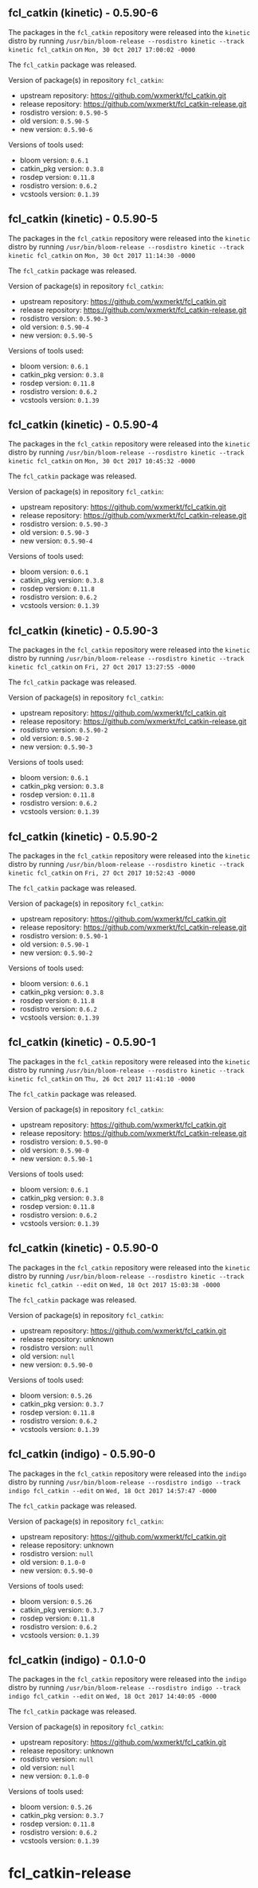 ## fcl_catkin (kinetic) - 0.5.90-6

The packages in the `fcl_catkin` repository were released into the `kinetic` distro by running `/usr/bin/bloom-release --rosdistro kinetic --track kinetic fcl_catkin` on `Mon, 30 Oct 2017 17:00:02 -0000`

The `fcl_catkin` package was released.

Version of package(s) in repository `fcl_catkin`:

- upstream repository: https://github.com/wxmerkt/fcl_catkin.git
- release repository: https://github.com/wxmerkt/fcl_catkin-release.git
- rosdistro version: `0.5.90-5`
- old version: `0.5.90-5`
- new version: `0.5.90-6`

Versions of tools used:

- bloom version: `0.6.1`
- catkin_pkg version: `0.3.8`
- rosdep version: `0.11.8`
- rosdistro version: `0.6.2`
- vcstools version: `0.1.39`


## fcl_catkin (kinetic) - 0.5.90-5

The packages in the `fcl_catkin` repository were released into the `kinetic` distro by running `/usr/bin/bloom-release --rosdistro kinetic --track kinetic fcl_catkin` on `Mon, 30 Oct 2017 11:14:30 -0000`

The `fcl_catkin` package was released.

Version of package(s) in repository `fcl_catkin`:

- upstream repository: https://github.com/wxmerkt/fcl_catkin.git
- release repository: https://github.com/wxmerkt/fcl_catkin-release.git
- rosdistro version: `0.5.90-3`
- old version: `0.5.90-4`
- new version: `0.5.90-5`

Versions of tools used:

- bloom version: `0.6.1`
- catkin_pkg version: `0.3.8`
- rosdep version: `0.11.8`
- rosdistro version: `0.6.2`
- vcstools version: `0.1.39`


## fcl_catkin (kinetic) - 0.5.90-4

The packages in the `fcl_catkin` repository were released into the `kinetic` distro by running `/usr/bin/bloom-release --rosdistro kinetic --track kinetic fcl_catkin` on `Mon, 30 Oct 2017 10:45:32 -0000`

The `fcl_catkin` package was released.

Version of package(s) in repository `fcl_catkin`:

- upstream repository: https://github.com/wxmerkt/fcl_catkin.git
- release repository: https://github.com/wxmerkt/fcl_catkin-release.git
- rosdistro version: `0.5.90-3`
- old version: `0.5.90-3`
- new version: `0.5.90-4`

Versions of tools used:

- bloom version: `0.6.1`
- catkin_pkg version: `0.3.8`
- rosdep version: `0.11.8`
- rosdistro version: `0.6.2`
- vcstools version: `0.1.39`


## fcl_catkin (kinetic) - 0.5.90-3

The packages in the `fcl_catkin` repository were released into the `kinetic` distro by running `/usr/bin/bloom-release --rosdistro kinetic --track kinetic fcl_catkin` on `Fri, 27 Oct 2017 13:27:55 -0000`

The `fcl_catkin` package was released.

Version of package(s) in repository `fcl_catkin`:

- upstream repository: https://github.com/wxmerkt/fcl_catkin.git
- release repository: https://github.com/wxmerkt/fcl_catkin-release.git
- rosdistro version: `0.5.90-2`
- old version: `0.5.90-2`
- new version: `0.5.90-3`

Versions of tools used:

- bloom version: `0.6.1`
- catkin_pkg version: `0.3.8`
- rosdep version: `0.11.8`
- rosdistro version: `0.6.2`
- vcstools version: `0.1.39`


## fcl_catkin (kinetic) - 0.5.90-2

The packages in the `fcl_catkin` repository were released into the `kinetic` distro by running `/usr/bin/bloom-release --rosdistro kinetic --track kinetic fcl_catkin` on `Fri, 27 Oct 2017 10:52:43 -0000`

The `fcl_catkin` package was released.

Version of package(s) in repository `fcl_catkin`:

- upstream repository: https://github.com/wxmerkt/fcl_catkin.git
- release repository: https://github.com/wxmerkt/fcl_catkin-release.git
- rosdistro version: `0.5.90-1`
- old version: `0.5.90-1`
- new version: `0.5.90-2`

Versions of tools used:

- bloom version: `0.6.1`
- catkin_pkg version: `0.3.8`
- rosdep version: `0.11.8`
- rosdistro version: `0.6.2`
- vcstools version: `0.1.39`


## fcl_catkin (kinetic) - 0.5.90-1

The packages in the `fcl_catkin` repository were released into the `kinetic` distro by running `/usr/bin/bloom-release --rosdistro kinetic --track kinetic fcl_catkin` on `Thu, 26 Oct 2017 11:41:10 -0000`

The `fcl_catkin` package was released.

Version of package(s) in repository `fcl_catkin`:

- upstream repository: https://github.com/wxmerkt/fcl_catkin.git
- release repository: https://github.com/wxmerkt/fcl_catkin-release.git
- rosdistro version: `0.5.90-0`
- old version: `0.5.90-0`
- new version: `0.5.90-1`

Versions of tools used:

- bloom version: `0.6.1`
- catkin_pkg version: `0.3.8`
- rosdep version: `0.11.8`
- rosdistro version: `0.6.2`
- vcstools version: `0.1.39`


## fcl_catkin (kinetic) - 0.5.90-0

The packages in the `fcl_catkin` repository were released into the `kinetic` distro by running `/usr/bin/bloom-release --rosdistro kinetic --track kinetic fcl_catkin --edit` on `Wed, 18 Oct 2017 15:03:38 -0000`

The `fcl_catkin` package was released.

Version of package(s) in repository `fcl_catkin`:

- upstream repository: https://github.com/wxmerkt/fcl_catkin.git
- release repository: unknown
- rosdistro version: `null`
- old version: `null`
- new version: `0.5.90-0`

Versions of tools used:

- bloom version: `0.5.26`
- catkin_pkg version: `0.3.7`
- rosdep version: `0.11.8`
- rosdistro version: `0.6.2`
- vcstools version: `0.1.39`


## fcl_catkin (indigo) - 0.5.90-0

The packages in the `fcl_catkin` repository were released into the `indigo` distro by running `/usr/bin/bloom-release --rosdistro indigo --track indigo fcl_catkin --edit` on `Wed, 18 Oct 2017 14:57:47 -0000`

The `fcl_catkin` package was released.

Version of package(s) in repository `fcl_catkin`:

- upstream repository: https://github.com/wxmerkt/fcl_catkin.git
- release repository: unknown
- rosdistro version: `null`
- old version: `0.1.0-0`
- new version: `0.5.90-0`

Versions of tools used:

- bloom version: `0.5.26`
- catkin_pkg version: `0.3.7`
- rosdep version: `0.11.8`
- rosdistro version: `0.6.2`
- vcstools version: `0.1.39`


## fcl_catkin (indigo) - 0.1.0-0

The packages in the `fcl_catkin` repository were released into the `indigo` distro by running `/usr/bin/bloom-release --rosdistro indigo --track indigo fcl_catkin --edit` on `Wed, 18 Oct 2017 14:40:05 -0000`

The `fcl_catkin` package was released.

Version of package(s) in repository `fcl_catkin`:

- upstream repository: https://github.com/wxmerkt/fcl_catkin.git
- release repository: unknown
- rosdistro version: `null`
- old version: `null`
- new version: `0.1.0-0`

Versions of tools used:

- bloom version: `0.5.26`
- catkin_pkg version: `0.3.7`
- rosdep version: `0.11.8`
- rosdistro version: `0.6.2`
- vcstools version: `0.1.39`


# fcl_catkin-release
